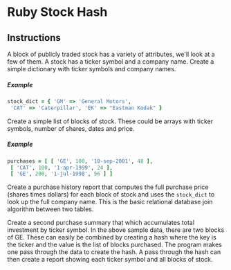 # Ruby Stock Hash

## Instructions

A block of publicly traded stock has a variety of attributes, we'll look at a few of them. A stock has a ticker symbol and a company name. Create a simple dictionary with ticker symbols and company names.

##### Example

```ruby
stock_dict = { 'GM' => 'General Motors',
 'CAT' => 'Caterpillar', 'EK' => "Eastman Kodak" }
```

Create a simple list of blocks of stock. These could be arrays with ticker symbols, number of shares, dates and price.

##### Example

```ruby
purchases = [ [ 'GE', 100, '10-sep-2001', 48 ],
 [ 'CAT', 100, '1-apr-1999', 24 ],
 [ 'GE', 200, '1-jul-1998', 56 ] ]
```

Create a purchase history report that computes the full purchase price (shares times dollars) for each block of stock and uses the `stock_dict` to look up the full company name. This is the basic relational database join algorithm between two tables.

Create a second purchase summary that which accumulates total investment by ticker symbol. In the above sample data, there are two blocks of GE. These can easily be combined by creating a hash where the key is the ticker and the value is the list of blocks purchased. The program makes one pass through the data to create the hash. A pass through the hash can then create a report showing each ticker symbol and all blocks of stock.
